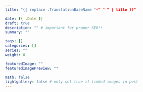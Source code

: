 ```yaml
---
title: "{{ replace .TranslationBaseName "-" " " | title }}"

date: {{ .Date }}
draft: true
description: "" # important for proper SEO!!
summary: "" 

tags: []
categories: []
series: ""
weight: 0

featuredImage: ""
featuredImagePreview: ""

math: false
lightgallery: false # only set true if linked images in post
---
```


<!--more-->
